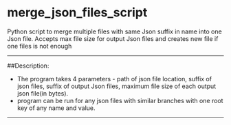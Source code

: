 # merge_json_files_script
Python script to merge multiple files with same Json suffix in name into one Json file. Accepts max file size for output Json files and creates new file if one files is not enough

-------------------------------------------------------------
##Description:
 + The program takes 4 parameters - path of json file location, suffix of json files, suffix of output Json files, maximum file size of 
  each output json file(in bytes).
 + program can be run for any json files with similar branches with one root key of any name and value.
--------------------------------------------------------------  
  
